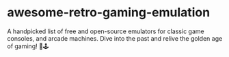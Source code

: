 # awesome-retro-gaming-emulation
A handpicked list of free and open-source emulators for classic game consoles, and arcade machines. Dive into the past and relive the golden age of gaming! 💾🕹️
